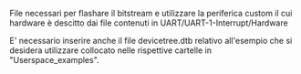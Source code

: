 File necessari per flashare il bitstream e utilizzare la periferica custom il cui hardware è descitto dai file contenuti in UART/UART-1-Interrupt/Hardware

E' necessario inserire anche il file devicetree.dtb relativo all'esempio che si desidera utilizzare collocato nelle rispettive cartelle in "Userspace_examples".

